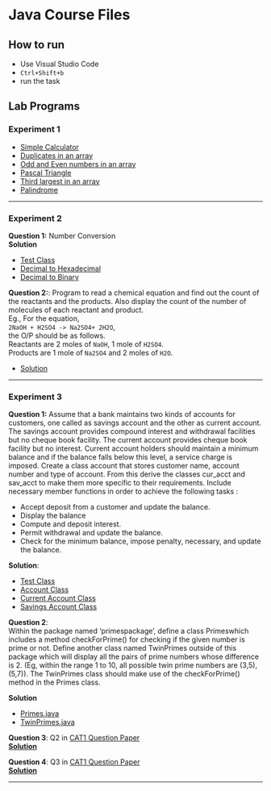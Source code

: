 # Java Course Files

## How to run

- Use Visual Studio Code
- `Ctrl+Shift+b`
- run the task

## Lab Programs

### Experiment 1

- [Simple Calculator](./lab/Calculator.java)
- [Duplicates in an array](./lab/Duplicate.java)
- [Odd and Even numbers in an array](./lab/EvenOdd.java)
- [Pascal Triangle](./lab/Pascal.java)
- [Third largest in an array](./lab/ThirdLargest.java)
- [Palindrome](./lab/Palindrome.java)

---

### Experiment 2

**Question 1:** Number Conversion <br>
**Solution**

- [Test Class](./lab/NumberConversionTest)
- [Decimal to Hexadecimal](./lab/NumberConversion/Decimal2Hexa.java)
- [Decimal to Binary](./lab/NumberConversion/Decimal2Binary.java)

**Question 2:**: Program to read a chemical equation and find out the
count of the reactants and the products. Also display the count of the
number of molecules of each reactant and product. <br>
Eg., For the equation, <br> `2NaOH + H2SO4 -> Na2SO4+ 2H2O`, <br> the O/P
should be as follows. <br>
Reactants are 2 moles of `NaOH`, 1 mole of `H2SO4`. <br>
Products are 1 mole of `Na2SO4` and 2 moles of `H2O`.

- [Solution](./lab/ChemicalEquation.java)

---

### Experiment 3

**Question 1:** Assume that a bank maintains two kinds of accounts for customers, one
called as savings account and the other as current account. The savings
account provides compound interest and withdrawal facilities but no
cheque book facility. The current account provides cheque book facility but
no interest. Current account holders should maintain a minimum balance
and if the balance falls below this level, a service charge is imposed.
Create a class account that stores customer name, account number and type
of account. From this derive the classes cur_acct and sav_acct to make
them more specific to their requirements. Include necessary member
functions in order to achieve the following tasks :

- Accept deposit from a customer and update the balance.
- Display the balance
- Compute and deposit interest.
- Permit withdrawal and update the balance.
- Check for the minimum balance, impose penalty, necessary, and update the balance. <br>

**Solution**: <br>

- [Test Class](./lab/Account/AccountTest.java)
- [Account Class](./lab/Account/Account.java)
- [Current Account Class](./lab/Account/Cur_acct.java)
- [Savings Account Class](./lab/Account/Sav_acct.java)

**Question 2**: <br>
Within the package named ‘primespackage’, define a class Primeswhich includes a method checkForPrime() for checking if the given
number is prime or not. Define another class named TwinPrimes outside of
this package which will display all the pairs of prime numbers whose
difference is 2. (Eg, within the range 1 to 10, all possible twin prime
numbers are (3,5), (5,7)). The TwinPrimes class should make use of the
checkForPrime() method in the Primes class. <br>

**Solution**

- [Primes.java](./lab/primepackages/Primes.java)
- [TwinPrimes.java](./lab/TwinPrimes.java)

**Question 3**: Q2 in [CAT1 Question Paper](./CAT-1-QP.pdf)<br>
[**Solution**](./lab/Userpassword.java)

**Question 4**: Q3 in [CAT1 Question Paper](./CAT-1-QP.pdf)<br>
[**Solution**](./lab/StudentTest.java)

---
